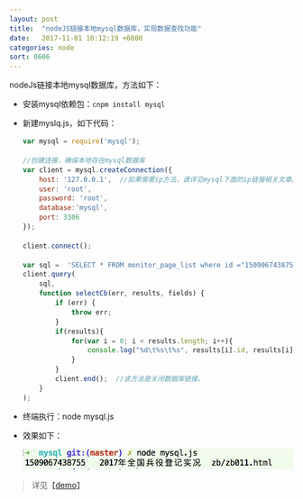 ```yaml
---
layout: post
title:  "nodeJS链接本地mysql数据库，实现数据查找功能"
date:   2017-11-01 10:12:19 +0800
categories: node
sort: 0606
---
```


nodeJs链接本地mysql数据库，方法如下：

- 安装mysql依赖包：`cnpm install mysql`

- 新建myslq.js，如下代码：

  ```js
  var mysql = require('mysql');  
    
  //创建连接，确保本地存在mysql数据库
  var client = mysql.createConnection({  
      host: '127.0.0.1',  //如果需要ip方法，请详见mysql下面的ip链接相关文章。
      user: 'root',
      password: 'root',
      database:'mysql',
      port: 3306 
  });  

  client.connect();

  var sql =  'SELECT * FROM monitor_page_list where id ="1509067438755";';
  client.query(  
      sql, 
      function selectCb(err, results, fields) {  
          if (err) {  
              throw err;  
          }  
          if(results){
              for(var i = 0; i < results.length; i++){
                  console.log("%d\t%s\t%s", results[i].id, results[i].name, results[i].url);
              }
          }    
          client.end();  //该方法是关闭数据库链接。
      }  
  ); 
  ```

- 终端执行：node mysql.js

- 效果如下：

  ![效果图](/assets/node/0601.png)

> 详见【[demo](https://github.com/huanghui8030/node/tree/master/demo/mysql/)】

